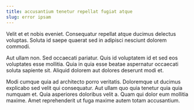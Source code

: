 ```yaml
---
title: accusantium tenetur repellat fugiat atque
slug: error ipsam
---
```


Velit et et nobis eveniet. Consequatur repellat atque ducimus delectus voluptas. Soluta id saepe quaerat sed in adipisci nesciunt dolorem commodi.

Aut ullam non. Sed occaecati pariatur. Quis id voluptatem id et sed eos voluptates esse mollitia. Quia in quia esse beatae aspernatur occaecati soluta sapiente sit. Aliquid dolorem aut dolores deserunt modi et.

Modi cumque quia ad architecto porro veritatis. Doloremque ut ducimus explicabo sed velit qui consequatur. Aut ullam quo quia tenetur quia quia numquam et. Quia asperiores doloribus velit a. Quam qui dolor eum mollitia maxime. Amet reprehenderit ut fuga maxime autem totam accusantium.
